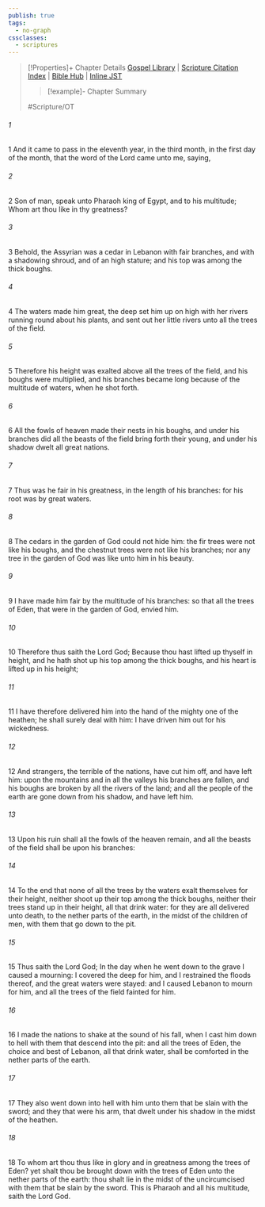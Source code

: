 ```yaml
---
publish: true
tags:
  - no-graph
cssclasses:
  - scriptures
---
```

>[!Properties]+ Chapter Details
>[Gospel Library](https://churchofjesuschrist.org/study/scriptures/ot/ezek/31?lang=eng)    |    [Scripture Citation Index](https://scriptures.byu.edu/#07e1f::c07e1f)    |    [Bible Hub](https://biblehub.com/ezekiel/31.htm)    |    [Inline JST](https://scripturetoolbox.com/html/ic/Ezekiel/31.html)
>>[!example]- Chapter Summary
>> 
> 
>
>#Scripture/OT
###### 1
1 And it came to pass in the eleventh year, in the third month, in the first day of the month, that the word of the Lord came unto me, saying,
###### 2
2 Son of man, speak unto Pharaoh king of Egypt, and to his multitude; Whom art thou like in thy greatness?
###### 3
3 Behold, the Assyrian was a cedar in Lebanon with fair branches, and with a shadowing shroud, and of an high stature; and his top was among the thick boughs.
###### 4
4 The waters made him great, the deep set him up on high with her rivers running round about his plants, and sent out her little rivers unto all the trees of the field.
###### 5
5 Therefore his height was exalted above all the trees of the field, and his boughs were multiplied, and his branches became long because of the multitude of waters, when he shot forth.
###### 6
6 All the fowls of heaven made their nests in his boughs, and under his branches did all the beasts of the field bring forth their young, and under his shadow dwelt all great nations.
###### 7
7 Thus was he fair in his greatness, in the length of his branches: for his root was by great waters.
###### 8
8 The cedars in the garden of God could not hide him: the fir trees were not like his boughs, and the chestnut trees were not like his branches; nor any tree in the garden of God was like unto him in his beauty.
###### 9
9 I have made him fair by the multitude of his branches: so that all the trees of Eden, that were in the garden of God, envied him.
###### 10
10 Therefore thus saith the Lord God; Because thou hast lifted up thyself in height, and he hath shot up his top among the thick boughs, and his heart is lifted up in his height;
###### 11
11 I have therefore delivered him into the hand of the mighty one of the heathen; he shall surely deal with him: I have driven him out for his wickedness.
###### 12
12 And strangers, the terrible of the nations, have cut him off, and have left him: upon the mountains and in all the valleys his branches are fallen, and his boughs are broken by all the rivers of the land; and all the people of the earth are gone down from his shadow, and have left him.
###### 13
13 Upon his ruin shall all the fowls of the heaven remain, and all the beasts of the field shall be upon his branches:
###### 14
14 To the end that none of all the trees by the waters exalt themselves for their height, neither shoot up their top among the thick boughs, neither their trees stand up in their height, all that drink water: for they are all delivered unto death, to the nether parts of the earth, in the midst of the children of men, with them that go down to the pit.
###### 15
15 Thus saith the Lord God; In the day when he went down to the grave I caused a mourning: I covered the deep for him, and I restrained the floods thereof, and the great waters were stayed: and I caused Lebanon to mourn for him, and all the trees of the field fainted for him.
###### 16
16 I made the nations to shake at the sound of his fall, when I cast him down to hell with them that descend into the pit: and all the trees of Eden, the choice and best of Lebanon, all that drink water, shall be comforted in the nether parts of the earth.
###### 17
17 They also went down into hell with him unto them that be slain with the sword; and they that were his arm, that dwelt under his shadow in the midst of the heathen.
###### 18
18 To whom art thou thus like in glory and in greatness among the trees of Eden? yet shalt thou be brought down with the trees of Eden unto the nether parts of the earth: thou shalt lie in the midst of the uncircumcised with them that be slain by the sword. This is Pharaoh and all his multitude, saith the Lord God.
